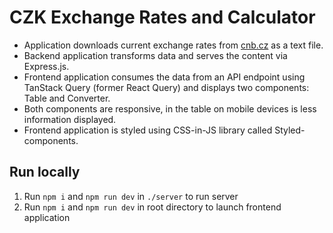 # CZK Exchange Rates and Calculator

- Application downloads current exchange rates from [cnb.cz](https://www.cnb.cz/en/financial-markets/foreign-exchange-market/central-bank-exchange-rate-fixing/central-bank-exchange-rate-fixing) as a text file.
- Backend application transforms data and serves the content via Express.js.
- Frontend application consumes the data from an API endpoint using TanStack Query (former React Query) and displays two components: Table and Converter.
- Both components are responsive, in the table on mobile devices is less information displayed.
- Frontend application is styled using CSS-in-JS library called Styled-components.

## Run locally

1. Run `npm i` and `npm run dev` in `./server` to run server
2. Run `npm i` and `npm run dev` in root directory to launch frontend application
